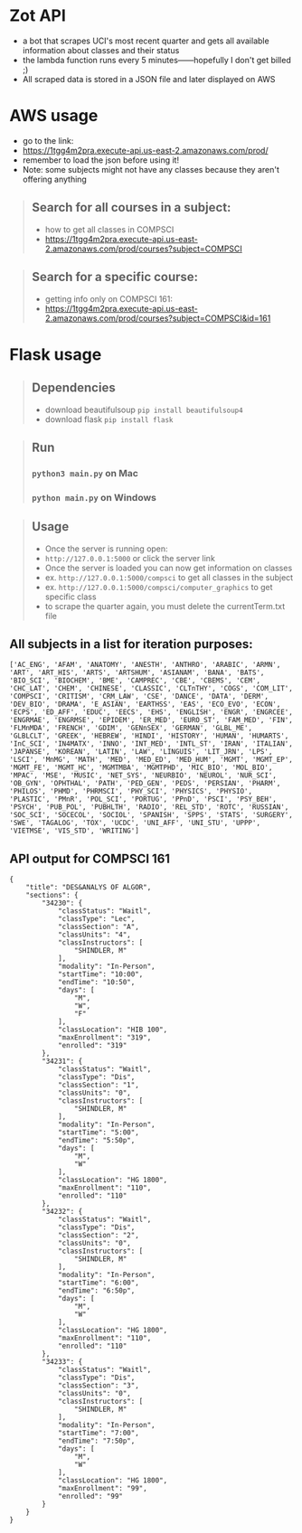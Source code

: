 # Zot API
- a bot that scrapes UCI's most recent quarter and gets all available information about classes and their status
- the lambda function runs every 5 minutes——hopefully I don't get billed ;)
- All scraped data is stored in a JSON file and later displayed on AWS

# AWS usage
- go to the link:
- https://1tgg4m2pra.execute-api.us-east-2.amazonaws.com/prod/
- remember to load the json before using it!
- Note: some subjects might not have any classes because they aren't offering anything

> ## Search for all courses in a subject:
> - how to get all classes in COMPSCI
> - https://1tgg4m2pra.execute-api.us-east-2.amazonaws.com/prod/courses?subject=COMPSCI

> ## Search for a specific course:
> - getting info only on COMPSCI 161:
> - https://1tgg4m2pra.execute-api.us-east-2.amazonaws.com/prod/courses?subject=COMPSCI&id=161

# Flask usage
> ## Dependencies
> - download beautifulsoup ```pip install beautifulsoup4```
> - download flask ```pip install flask```

> ## Run
> ### ```python3 main.py``` on Mac
> ### ```python main.py``` on Windows

> ## Usage
> - Once the server is running open:
> - ```http://127.0.0.1:5000``` or click the server link
> - Once the server is loaded you can now get information on classes
> - ex. ```http://127.0.0.1:5000/compsci``` to get all classes in the subject
> - ex. ```http://127.0.0.1:5000/compsci/computer_graphics``` to get specific class
> - to scrape the quarter again, you must delete the currentTerm.txt file

## All subjects in a list for iteration purposes:
```['AC_ENG', 'AFAM', 'ANATOMY', 'ANESTH', 'ANTHRO', 'ARABIC', 'ARMN', 'ART', 'ART_HIS', 'ARTS', 'ARTSHUM', 'ASIANAM', 'BANA', 'BATS', 'BIO_SCI', 'BIOCHEM', 'BME', 'CAMPREC', 'CBE', 'CBEMS', 'CEM', 'CHC_LAT', 'CHEM', 'CHINESE', 'CLASSIC', 'CLTnTHY', 'COGS', 'COM_LIT', 'COMPSCI', 'CRITISM', 'CRM_LAW', 'CSE', 'DANCE', 'DATA', 'DERM', 'DEV_BIO', 'DRAMA', 'E_ASIAN', 'EARTHSS', 'EAS', 'ECO_EVO', 'ECON', 'ECPS', 'ED_AFF', 'EDUC', 'EECS', 'EHS', 'ENGLISH', 'ENGR', 'ENGRCEE', 'ENGRMAE', 'ENGRMSE', 'EPIDEM', 'ER_MED', 'EURO_ST', 'FAM_MED', 'FIN', 'FLMnMDA', 'FRENCH', 'GDIM', 'GENnSEX', 'GERMAN', 'GLBL_ME', 'GLBLCLT', 'GREEK', 'HEBREW', 'HINDI', 'HISTORY', 'HUMAN', 'HUMARTS', 'InC_SCI', 'IN4MATX', 'INNO', 'INT_MED', 'INTL_ST', 'IRAN', 'ITALIAN', 'JAPANSE', 'KOREAN', 'LATIN', 'LAW', 'LINGUIS', 'LIT_JRN', 'LPS', 'LSCI', 'MnMG', 'MATH', 'MED', 'MED_ED', 'MED_HUM', 'MGMT', 'MGMT_EP', 'MGMT_FE', 'MGMT_HC', 'MGMTMBA', 'MGMTPHD', 'MIC_BIO', 'MOL_BIO', 'MPAC', 'MSE', 'MUSIC', 'NET_SYS', 'NEURBIO', 'NEUROL', 'NUR_SCI', 'OB_GYN', 'OPHTHAL', 'PATH', 'PED_GEN', 'PEDS', 'PERSIAN', 'PHARM', 'PHILOS', 'PHMD', 'PHRMSCI', 'PHY_SCI', 'PHYSICS', 'PHYSIO', 'PLASTIC', 'PMnR', 'POL_SCI', 'PORTUG', 'PPnD', 'PSCI', 'PSY_BEH', 'PSYCH', 'PUB_POL', 'PUBHLTH', 'RADIO', 'REL_STD', 'ROTC', 'RUSSIAN', 'SOC_SCI', 'SOCECOL', 'SOCIOL', 'SPANISH', 'SPPS', 'STATS', 'SURGERY', 'SWE', 'TAGALOG', 'TOX', 'UCDC', 'UNI_AFF', 'UNI_STU', 'UPPP', 'VIETMSE', 'VIS_STD', 'WRITING']```

## API output for COMPSCI 161

```
{
    "title": "DES&ANALYS OF ALGOR",
    "sections": {
        "34230": {
            "classStatus": "Waitl",
            "classType": "Lec",
            "classSection": "A",
            "classUnits": "4",
            "classInstructors": [
                "SHINDLER, M"
            ],
            "modality": "In-Person",
            "startTime": "10:00",
            "endTime": "10:50",
            "days": [
                "M",
                "W",
                "F"
            ],
            "classLocation": "HIB 100",
            "maxEnrollment": "319",
            "enrolled": "319"
        },
        "34231": {
            "classStatus": "Waitl",
            "classType": "Dis",
            "classSection": "1",
            "classUnits": "0",
            "classInstructors": [
                "SHINDLER, M"
            ],
            "modality": "In-Person",
            "startTime": "5:00",
            "endTime": "5:50p",
            "days": [
                "M",
                "W"
            ],
            "classLocation": "HG 1800",
            "maxEnrollment": "110",
            "enrolled": "110"
        },
        "34232": {
            "classStatus": "Waitl",
            "classType": "Dis",
            "classSection": "2",
            "classUnits": "0",
            "classInstructors": [
                "SHINDLER, M"
            ],
            "modality": "In-Person",
            "startTime": "6:00",
            "endTime": "6:50p",
            "days": [
                "M",
                "W"
            ],
            "classLocation": "HG 1800",
            "maxEnrollment": "110",
            "enrolled": "110"
        },
        "34233": {
            "classStatus": "Waitl",
            "classType": "Dis",
            "classSection": "3",
            "classUnits": "0",
            "classInstructors": [
                "SHINDLER, M"
            ],
            "modality": "In-Person",
            "startTime": "7:00",
            "endTime": "7:50p",
            "days": [
                "M",
                "W"
            ],
            "classLocation": "HG 1800",
            "maxEnrollment": "99",
            "enrolled": "99"
        }
    }
}
  ```

